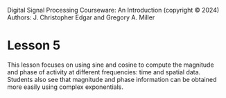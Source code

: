Digital Signal Processing Courseware: An Introduction (copyright © 2024)  
Authors: J. Christopher Edgar and Gregory A. Miller

# Lesson 5

This lesson focuses on using sine and cosine to compute the magnitude and phase of activity at different frequencies: time and spatial data. Students also see that magnitude and phase information can be obtained more easily using complex exponentials.
